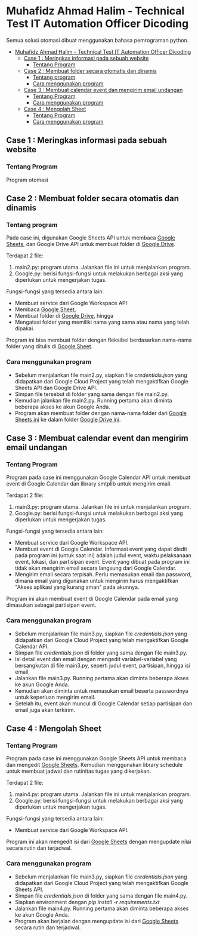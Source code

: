 # Muhafidz Ahmad Halim - Technical Test IT Automation Officer Dicoding

Semua solusi otomasi dibuat menggunakan bahasa pemrograman python.

- [Muhafidz Ahmad Halim - Technical Test IT Automation Officer Dicoding](#muhafidz-ahmad-halim---technical-test-it-automation-officer-dicoding)
  - [Case 1 : Meringkas informasi pada sebuah website](#case-1--meringkas-informasi-pada-sebuah-website)
    - [Tentang Program](#tentang-program)
  - [Case 2 : Membuat folder secara otomatis dan dinamis](#case-2--membuat-folder-secara-otomatis-dan-dinamis)
    - [Tentang program](#tentang-program-1)
    - [Cara menggunakan program](#cara-menggunakan-program)
  - [Case 3 : Membuat calendar event dan mengirim email undangan](#case-3--membuat-calendar-event-dan-mengirim-email-undangan)
    - [Tentang Program](#tentang-program-2)
    - [Cara menggunakan program](#cara-menggunakan-program-1)
  - [Case 4 : Mengolah Sheet](#case-4--mengolah-sheet)
    - [Tentang Program](#tentang-program-3)
    - [Cara menggunakan program](#cara-menggunakan-program-2)

## Case 1 : Meringkas informasi pada sebuah website
### Tentang Program
Program otomasi 

## Case 2 : Membuat folder secara otomatis dan dinamis
### Tentang program
Pada case ini, digunakan Google Sheets API untuk membaca [Google Sheets](https://docs.google.com/spreadsheets/d/1TGj2Q-3geoRAdhZfjGfUaeadA0YUpUY7S5yYsR3r-k8/edit#gid=0), dan Google Drive API untuk membuat folder di [Google Drive](https://drive.google.com/drive/folders/1G0VCBSSGo1gLDLrGGoK106ESBlhmEgdK).

Terdapat 2 file:
1. main2.py: program utama. Jalankan file ini untuk menjalankan program.
2. Google.py: berisi fungsi-fungsi untuk melakukan berbagai aksi yang diperlukan untuk mengerjakan tugas.

Fungsi-fungsi yang tersedia antara lain:
* Membuat service dari Google Workspace API
* Membaca [Google Sheet](https://docs.google.com/spreadsheets/d/1TGj2Q-3geoRAdhZfjGfUaeadA0YUpUY7S5yYsR3r-k8/edit#gid=0), 
* Membuat folder di [Google Drive](https://drive.google.com/drive/folders/1G0VCBSSGo1gLDLrGGoK106ESBlhmEgdK), hingga
* Mengatasi folder yang memiliki nama yang sama atau nama yang telah dipakai.

Program ini bisa membuat folder dengan fleksibel berdasarkan nama-nama folder yang ditulis di [Google Sheet](https://docs.google.com/spreadsheets/d/1TGj2Q-3geoRAdhZfjGfUaeadA0YUpUY7S5yYsR3r-k8/edit#gid=0).

### Cara menggunakan program
- Sebelum menjalankan file main2.py, siapkan file *credentials.json* yang didapatkan dari Google Cloud Project yang telah mengaktifkan Google Sheets API dan Google Drive API. 
- Simpan file tersebut di folder yang sama dengan file main2.py.
- Kemudian jalankan file main2.py. Running pertama akan diminta beberapa akses ke akun Google Anda.
- Program akan membuat folder dengan nama-nama folder dari [Google Sheets ini](https://docs.google.com/spreadsheets/d/1TGj2Q-3geoRAdhZfjGfUaeadA0YUpUY7S5yYsR3r-k8/edit#gid=0) ke dalam folder [Google Drive ini](https://drive.google.com/drive/folders/1G0VCBSSGo1gLDLrGGoK106ESBlhmEgdK).

## Case 3 : Membuat calendar event dan mengirim email undangan
### Tentang Program
Program pada case ini menggunakan Google Calendar API untuk membuat event di Google Calendar dan library smtplib untuk mengirim email.

Terdapat 2 file:
1. main3.py: program utama. Jalankan file ini untuk menjalankan program.
2. Google.py: berisi fungsi-fungsi untuk melakukan berbagai aksi yang diperlukan untuk mengerjakan tugas.

Fungsi-fungsi yang tersedia antara lain:
* Membuat service dari Google Workspace API.
* Membuat event di Google Calendar. Informasi event yang dapat diedit pada program ini (untuk saat ini) adalah judul event, waktu pelaksanaan event, lokasi, dan partisipan event. Event yang dibuat pada program ini tidak akan mengirim email secara langsung dari Google Calendar.
* Mengirim email secara terpisah. Perlu memasukan email dan password, dimana email yang digunakan untuk mengirim harus mengaktifkan "Akses aplikasi yang kurang aman" pada akunnya.

Program ini akan membuat event di Google Calendar pada email yang dimasukan sebagai partisipan event.

### Cara menggunakan program
- Sebelum menjalankan file main3.py, siapkan file *credentials.json* yang didapatkan dari Google Cloud Project yang telah mengaktifkan Google Calendar API.
- Simpan file *credentials.json* di folder yang sama dengan file main3.py.
- Isi detail event dan email dengan mengedit variabel-variabel yang bersangkutan di file main3.py, seperti judul event, partisipan, hingga isi email.
- Jalankan file main3.py. Running pertama akan diminta beberapa akses ke akun Google Anda.
- Kemudian akan diminta untuk memasukan email beserta passwordnya untuk keperluan mengirim email.
- Setelah itu, event akan muncul di Google Calendar setiap partisipan dan email juga akan terkirim.

## Case 4 : Mengolah Sheet
### Tentang Program
Program pada case ini menggunakan Google Sheets API untuk membaca dan mengedit [Google Sheets](https://docs.google.com/spreadsheets/d/1JSgfzgXzJ3zYwITGuBiHlCh56GZUE0uLV-vGBrVTS4Q/edit#gid=0). Kemudian menggunakan library schedule untuk membuat jadwal dan rutinitas tugas yang dikerjakan.

Terdapat 2 file:
1. main4.py: program utama. Jalankan file ini untuk menjalankan program.
2. Google.py: berisi fungsi-fungsi untuk melakukan berbagai aksi yang diperlukan untuk mengerjakan tugas.

Fungsi-fungsi yang tersedia antara lain:
* Membuat service dari Google Workspace API.

Program ini akan mengedit isi dari [Google Sheets](https://docs.google.com/spreadsheets/d/1JSgfzgXzJ3zYwITGuBiHlCh56GZUE0uLV-vGBrVTS4Q/edit#gid=0) dengan mengupdate nilai secara rutin dan terjadwal. 

### Cara menggunakan program
- Sebelum menjalankan file main3.py, siapkan file *credentials.json* yang didapatkan dari Google Cloud Project yang telah mengaktifkan Google Sheets API.
- Simpan file *credentials.json* di folder yang sama dengan file main4.py.
- Siapkan environment dengan *pip install -r requirements.txt*
- Jalankan file main4.py. Running pertama akan diminta beberapa akses ke akun Google Anda.
- Program akan berjalan dengan mengupdate isi dari [Google Sheets](https://docs.google.com/spreadsheets/d/1JSgfzgXzJ3zYwITGuBiHlCh56GZUE0uLV-vGBrVTS4Q/edit#gid=0) secara rutin dan terjadwal.